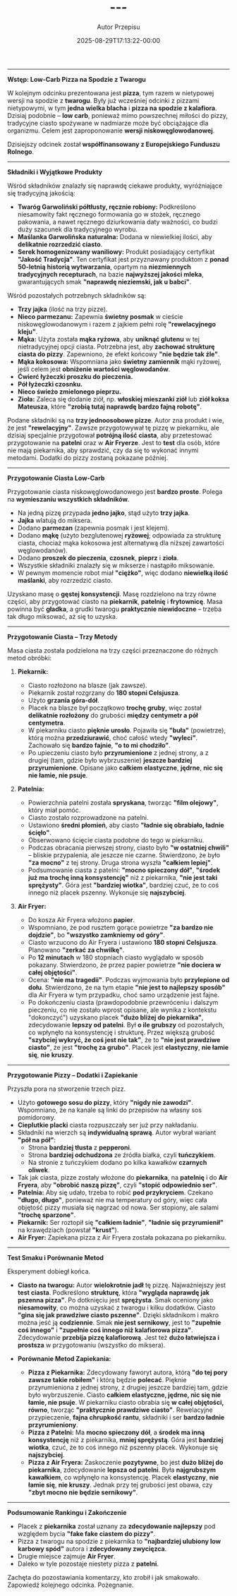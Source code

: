﻿---
draft: true
title: "---"
author: "Autor Przepisu"
recipe_image: images/recipe-headers/default.avif
date: 2025-08-29T17:13:22-00:00
categories: ["do-kategoryzacji"]
tags: ["draft"]
tagline: "Przepis do sformatowania"
servings: 4
prep_time: 15
cook: true
cook_time: 30
calories: 300
protein: 20
fat: 10
carbohydrate: 25
---
---

**Wstęp: Low-Carb Pizza na Spodzie z Twarogu**

W kolejnym odcinku prezentowana jest **pizza**, tym razem w nietypowej wersji na spodzie z **twarogu**. Były już wcześniej odcinki z pizzami nietypowymi, w tym **jedna wielka blacha** i **pizza na spodzie z kalafiora**. Dzisiaj podobnie – **low carb**, ponieważ mimo powszechnej miłości do pizzy, tradycyjne ciasto spożywane w nadmiarze może być obciążające dla organizmu. Celem jest zaproponowanie **wersji niskowęglowodanowej**.

Dzisiejszy odcinek został **współfinansowany z Europejskiego Funduszu Rolnego**.

---

**Składniki i Wyjątkowe Produkty**

Wśród składników znalazły się naprawdę ciekawe produkty, wyróżniające się tradycyjną jakością:

*   **Twaróg Garwoliński półtłusty, ręcznie robiony:** Podkreślono niesamowity fakt ręcznego formowania go w stożek, ręcznego pakowania, a nawet ręcznego dziurkowania daty ważności, co budzi duży szacunek dla tradycyjnego wyrobu.
*   **Maślanka Garwolińska naturalna:** Dodana w niewielkiej ilości, aby **delikatnie rozrzedzić ciasto**.
*   **Serek homogenizowany waniliowy:** Produkt posiadający certyfikat **"Jakość Tradycja"**. Ten certyfikat jest przyznawany produktom z **ponad 50-letnią historią wytwarzania**, opartym na **niezmiennych tradycyjnych recepturach**, na bazie **najwyższej jakości mleka**, gwarantujących smak **"naprawdę nieziemski, jak u babci"**.

Wśród pozostałych potrzebnych składników są:

*   **Trzy jajka** (ilość na trzy pizze).
*   **Nieco parmezanu:** Zapewnia **świetny posmak** w cieście niskowęglowodanowym i razem z jajkiem pełni rolę **"rewelacyjnego kleju"**.
*   **Mąka:** Użyta została **mąka ryżowa**, aby **uniknąć glutenu** w tej nietradycyjnej opcji ciasta. Potrzebna jest, aby **zachować strukturę ciasta do pizzy**. Zapewniono, że efekt końcowy **"nie będzie tak źle"**.
*   **Mąka kokosowa:** Wspomniana jako **świetny zamiennik** mąki ryżowej, jeśli celem jest **obniżenie wartości węglowodanów**.
*   **Ćwierć łyżeczki proszku do pieczenia.**
*   **Pół łyżeczki czosnku.**
*   **Nieco świeżo zmielonego pieprzu.**
*   **Zioła:** Zaleca się dodanie ziół, np. **włoskiej mieszanki ziół** lub **ziół koksa Mateusza**, które **"zrobią tutaj naprawdę bardzo fajną robotę"**.

Podane składniki są na **trzy jednoosobowe pizze**. Autor zna produkt i wie, że jest **"rewelacyjny"**. Zawsze przygotowywał tę pizzę w piekarniku, ale dzisiaj specjalnie przygotował **potrójną ilość ciasta**, aby przetestować przygotowanie na **patelni** oraz w **Air Fryerze**. Jest to **test** dla osób, które nie mają piekarnika, aby sprawdzić, czy da się to wykonać innymi metodami. Dodatki do pizzy zostaną pokazane później.

---

**Przygotowanie Ciasta Low-Carb**

Przygotowanie ciasta niskowęglowodanowego jest **bardzo proste**. Polega na **wymieszaniu wszystkich składników**.

*   Na jedną pizzę przypada **jedno jajko**, stąd użyto **trzy jajka**.
*   **Jajka** wlatują do miksera.
*   Dodano **parmezan** (zapewnia posmak i jest klejem).
*   Dodano **mąkę** (użyto bezglutenowej **ryżowej**; odpowiada za strukturę ciasta, chociaż mąka kokosowa jest alternatywą dla niższej zawartości węglowodanów).
*   Dodano **proszek do pieczenia**, **czosnek**, **pieprz** i **zioła**.
*   Wszystkie składniki znalazły się w mikserze i nastąpiło miksowanie.
*   W pewnym momencie robot miał **"ciężko"**, więc dodano **niewielką ilość maślanki**, aby rozrzedzić ciasto.

Uzyskano masę o **gęstej konsystencji**. Masę rozdzielono na trzy równe części, aby przygotować ciasto na **piekarnik**, **patelnię** i **frytownicę**. Masa powinna być **gładka**, a grudki twarogu **praktycznie niewidoczne** – trzeba tak długo miksować, aż się to uzyska.

---

**Przygotowanie Ciasta – Trzy Metody**

Masa ciasta została podzielona na trzy części przeznaczone do różnych metod obróbki:

1.  **Piekarnik:**
    *   Ciasto rozłożono na blasze (jak zawsze).
    *   Piekarnik został rozgrzany do **180 stopni Celsjusza**.
    *   Użyto **grzania góra-dół**.
    *   Placek na blasze był początkowo **trochę gruby**, więc został **delikatnie rozłożony** do grubości **między centymetr a pół centymetra**.
    *   W piekarniku ciasto **pięknie urosło**. Pojawiła się **"buła"** (powietrze), którą można **przedziurawić**, choć całość wtedy **"wyleci"**. Zachowało się **bardzo fajnie**, **"o to mi chodziło"**.
    *   Po upieczeniu ciasto było **przyrumienione** z jednej strony, a z drugiej (tam, gdzie było wybrzuszenie) **jeszcze bardziej przyrumienione**. Opisane jako **całkiem elastyczne**, **jędrne**, **nic się nie łamie, nie psuje**.

2.  **Patelnia:**
    *   Powierzchnia patelni została **spryskana**, tworząc **"film olejowy"**, który miał pomóc.
    *   Ciasto zostało rozprowadzone na patelni.
    *   Ustawiono **średni płomień**, aby ciasto **"ładnie się obrabiało, ładnie ścięło"**.
    *   Obserwowano ścięcie ciasta podobne do tego w piekarniku.
    *   Podczas obracania pierwszej strony, ciasto było **"w ostatniej chwili"** – bliskie przypalenia, ale jeszcze nie czarne. Stwierdzono, że było **"za mocno"** z tej strony. Druga strona wyszła **"całkiem lepiej"**.
    *   Podsumowanie ciasta z patelni: **"mocno spieczony dół"**, **"środek już ma trochę inną konsystencję"** niż z piekarnika, **"nie jest taki sprężysty"**. Góra jest **"bardziej wiotka"**, bardziej czuć, że to coś innego niż placek pszenny. Wykonuje się **najszybciej**.

3.  **Air Fryer:**
    *   Do kosza Air Fryera włożono **papier**.
    *   Wspomniano, że pod rusztem gorące powietrze **"za bardzo nie dojdzie"**, bo **"wszystko zamkniemy od góry"**.
    *   Ciasto wrzucono do Air Fryera i ustawiono **180 stopni Celsjusza**. Planowano **"zerkać za chwilkę"**.
    *   Po **12 minutach** w 180 stopniach ciasto wyglądało w sposób pokazany. Stwierdzono, że przez papier powietrze **"nie dociera w całej objętości"**.
    *   Ocena: **"nie ma tragedii"**. Podczas wyjmowania było **przylepione od dołu**. Stwierdzono, że na tym etapie **"nie jest to najlepszy sposób"** dla Air Fryera w tym przypadku, choć samo urządzenie jest fajne.
    *   Po dokończeniu ciasta (prawdopodobnie przewróceniu i dalszym pieczeniu, co nie zostało wprost opisane, ale wynika z kontekstu "dokonczyć") uzyskano placek **"dużo bliżej do piekarnika"**, zdecydowanie **lepszy od patelni**. Był **o ile grubszy** od pozostałych, co wpłynęło na konsystencję i strukturę. Przez większą grubość **"szybciej wykryć, że coś jest nie tak"**, że to **"nie jest prawdziwe ciasto"**, że jest **"trochę za grubo"**. Placek jest **elastyczny**, **nie łamie się**, **nie kruszy**.

---

**Przygotowanie Pizzy – Dodatki i Zapiekanie**

Przyszła pora na stworzenie trzech pizz.

*   Użyto **gotowego sosu do pizzy**, który **"nigdy nie zawodzi"**. Wspomniano, że na kanale są linki do przepisów na własny sos pomidorowy.
*   **Cieplutkie placki** ciasta rozpuszczały ser już przy nakładaniu.
*   Składniki na wierzch są **indywidualną sprawą**. Autor wybrał wariant **"pół na pół"**:
    *   Strona **bardziej tłusta** z **pepperoni**.
    *   Strona **bardziej odchudzona** ze źródła białka, czyli **tuńczykiem**.
    *   Na stronie z tuńczykiem dodano po kilka kawałków **czarnych oliwek**.
*   Tak jak ciasta, pizze zostały włożone do **piekarnika**, na **patelnię** i do **Air Fryera**, aby **"obrobić naszą pizzę"**, czyli **"stopić odpowiednio ser"**.
*   **Patelnia:** Aby się udało, trzeba to robić **pod przykryciem**. Czekano **"długo, długo"**, ponieważ nie ma temperatury od góry, więc cała objętość pizzy musiała się nagrzać od nowa. Ser stopiony, ale salami **"trochę sparzone"**.
*   **Piekarnik:** Ser roztopił się **"całkiem ładnie"**, **"ładnie się przyrumienił"** na krawędziach (powstał **"krust"**).
*   **Air Fryer:** Zapiekana pizza z Air Fryera została pokazana po piekarniku.

---

**Test Smaku i Porównanie Metod**

Eksperyment dobiegł końca.

*   **Ciasto na twarogu:** Autor **wielokrotnie jadł** tę pizzę. Najważniejszy jest **test ciasta**. Podkreślono **strukturę**, która **"wygląda naprawdę jak pszenna pizza"**. Po dotknięciu jest **sprężysta**. Smak oceniony jako **niesamowity**, co można uzyskać z twarogu i kilku dodatków. Ciasto **"gina się jak prawdziwe ciasto pszenne"**. Dzięki składnikom i makro można jeść ją **codziennie**. Smak **nie jest sernikowy**, jest to **"zupełnie coś innego"** i **"zupełnie coś innego niż kalafiorowa pizza"**. Zdecydowanie **przebija pizzę kalafiorową**. Jest też **dużo łatwiejsza i prostsza** w przygotowaniu (wszystko do miksera).

*   **Porównanie Metod Zapiekania:**
    *   **Pizza z Piekarnika:** Zdecydowany faworyt autora, którą **"do tej pory zawsze takie robiłem"** i którą będzie **polecać**. Pięknie przyrumieniona z jednej strony, z drugiej jeszcze bardziej tam, gdzie było wybrzuszenie. Ciasto **całkiem elastyczne, jędrne, nic się nie łamie, nie psuje**. W piekarniku ciasto obrabia się **w całej objętości, równo**, tworząc **"praktycznie prawdziwe ciasto"**. Rewelacyjne przypieczenie, **fajna chrupkość rantu**, składniki i ser **bardzo ładnie przyrumieniony**.
    *   **Pizza z Patelni:** Ma **mocno spieczony dół**, a **środek ma inną konsystencję** niż z piekarnika, **mniej sprężystą**. Góra jest **bardziej wiotka**, czuć, że to coś innego niż pszenny placek. Wykonuje się **najszybciej**.
    *   **Pizza z Air Fryera:** Zaskoczenie **pozytywne**, bo jest **dużo bliżej do piekarnika**, zdecydowanie **lepsza od patelni**. Była **najgrubszym kawałkiem**, co wpłynęło na konsystencję. Placek **elastyczny**, **nie łamie się**, **nie kruszy**. Jednak przy tej grubości jest obawa, czy **"zbyt mocno nie będzie sernikowy"**.

---

**Podsumowanie Rankingu i Zakończenie**

*   Placek z **piekarnika** został uznany za **zdecydowanie najlepszy** pod względem bycia **"fake fake ciastem do pizzy"**.
*   Pizza z twarogu na spodzie z piekarnika to **"najbardziej ulubiony low karbowy spód"** autora i **zdecydowany zwycięzca**.
*   Drugie miejsce zajmuje **Air Fryer**.
*   Daleko w tyle pozostaje niestety pizza z **patelni**.

Zachęta do pozostawiania komentarzy, kto zrobił i jak smakowało. Zapowiedź kolejnego odcinka. Pożegnanie.